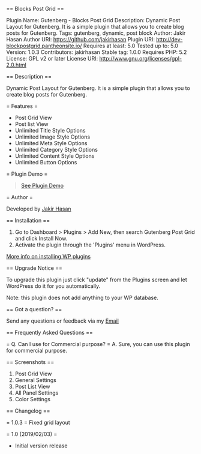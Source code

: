== Blocks Post Grid ==

Plugin Name: Gutenberg - Blocks Post Grid
Description: Dynamic Post Layout for Gutenberg. It is a simple plugin that allows you to create blog posts for Gutenberg.
Tags: gutenberg, dynamic, post block
Author: Jakir Hasan
Author URI: https://github.com/jakirhasan
Plugin URI: http://dev-blockpostgrid.pantheonsite.io/
Requires at least: 5.0
Tested up to: 5.0
Version: 1.0.3
Contributors: jakirhasan
Stable tag: 1.0.0
Requires PHP: 5.2
License: GPL v2 or later
License URI: http://www.gnu.org/licenses/gpl-2.0.html

== Description ==

Dynamic Post Layout for Gutenberg. It is a simple plugin that allows you to create blog posts for Gutenberg.

= Features =

* Post Grid View
* Post list View
* Unlimited Title Style Options
* Unlimited Image Style Options
* Unlimited Meta Style Options
* Unlimited Category Style Options
* Unlimited Content Style Options
* Unlimited Button Options

= Plugin Demo =

> [See Plugin Demo](http://dev-blockpostgrid.pantheonsite.io/)

= Author =

Developed by [Jakir Hasan](@jakirhasan)

== Installation ==

1. Go to Dashboard > Plugins > Add New, then search Gutenberg Post Grid and click Install Now.
2. Activate the plugin through the 'Plugins' menu in WordPress.

[More info on installing WP plugins](http://codex.wordpress.org/Managing_Plugins#Installing_Plugins)


== Upgrade Notice ==

To upgrade this plugin just click "update" from the Plugins screen and let WordPress do it for you automatically.

Note: this plugin does not add anything to your WP database.


== Got a question? ==

Send any questions or feedback via my [Email](jakirhasaneng@gmail.com)

== Frequently Asked Questions ==

= Q. Can I use for Commercial purpose? =
A. Sure, you can use this plugin for commercial purpose.


== Screenshots ==

1. Post Grid View
2. General Settings
3. Post List View
4. All Panel Settings
5. Color Settings

== Changelog ==

= 1.0.3 =
Fixed grid layout

= 1.0 (2019/02/03) =
* Initial version release


